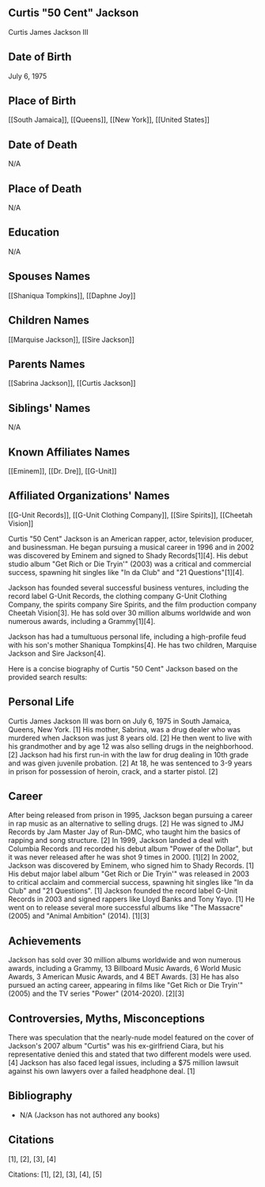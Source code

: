 ## Curtis "50 Cent" Jackson
Curtis James Jackson III

## Date of Birth
July 6, 1975

## Place of Birth
[[South Jamaica]], [[Queens]], [[New York]], [[United States]]

## Date of Death
N/A

## Place of Death
N/A

## Education
N/A

## Spouses Names
[[Shaniqua Tompkins]], [[Daphne Joy]]

## Children Names
[[Marquise Jackson]], [[Sire Jackson]]

## Parents Names
[[Sabrina Jackson]], [[Curtis Jackson]]

## Siblings' Names
N/A

## Known Affiliates Names
[[Eminem]], [[Dr. Dre]], [[G-Unit]]

## Affiliated Organizations' Names
[[G-Unit Records]], [[G-Unit Clothing Company]], [[Sire Spirits]], [[Cheetah Vision]]

Curtis "50 Cent" Jackson is an American rapper, actor, television producer, and businessman. He began pursuing a musical career in 1996 and in 2002 was discovered by Eminem and signed to Shady Records[1][4]. His debut studio album "Get Rich or Die Tryin'" (2003) was a critical and commercial success, spawning hit singles like "In da Club" and "21 Questions"[1][4]. 

Jackson has founded several successful business ventures, including the record label G-Unit Records, the clothing company G-Unit Clothing Company, the spirits company Sire Spirits, and the film production company Cheetah Vision[3]. He has sold over 30 million albums worldwide and won numerous awards, including a Grammy[1][4].

Jackson has had a tumultuous personal life, including a high-profile feud with his son's mother Shaniqua Tompkins[4]. He has two children, Marquise Jackson and Sire Jackson[4].

Here is a concise biography of Curtis "50 Cent" Jackson based on the provided search results:

## Personal Life
Curtis James Jackson III was born on July 6, 1975 in South Jamaica, Queens, New York. [1] His mother, Sabrina, was a drug dealer who was murdered when Jackson was just 8 years old. [2] He then went to live with his grandmother and by age 12 was also selling drugs in the neighborhood. [2] Jackson had his first run-in with the law for drug dealing in 10th grade and was given juvenile probation. [2] At 18, he was sentenced to 3-9 years in prison for possession of heroin, crack, and a starter pistol. [2] 

## Career
After being released from prison in 1995, Jackson began pursuing a career in rap music as an alternative to selling drugs. [2] He was signed to JMJ Records by Jam Master Jay of Run-DMC, who taught him the basics of rapping and song structure. [2] In 1999, Jackson landed a deal with Columbia Records and recorded his debut album "Power of the Dollar", but it was never released after he was shot 9 times in 2000. [1][2] In 2002, Jackson was discovered by Eminem, who signed him to Shady Records. [1] His debut major label album "Get Rich or Die Tryin'" was released in 2003 to critical acclaim and commercial success, spawning hit singles like "In da Club" and "21 Questions". [1] Jackson founded the record label G-Unit Records in 2003 and signed rappers like Lloyd Banks and Tony Yayo. [1] He went on to release several more successful albums like "The Massacre" (2005) and "Animal Ambition" (2014). [1][3] 

## Achievements
Jackson has sold over 30 million albums worldwide and won numerous awards, including a Grammy, 13 Billboard Music Awards, 6 World Music Awards, 3 American Music Awards, and 4 BET Awards. [3] He has also pursued an acting career, appearing in films like "Get Rich or Die Tryin'" (2005) and the TV series "Power" (2014-2020). [2][3]

## Controversies, Myths, Misconceptions
There was speculation that the nearly-nude model featured on the cover of Jackson's 2007 album "Curtis" was his ex-girlfriend Ciara, but his representative denied this and stated that two different models were used. [4] Jackson has also faced legal issues, including a $75 million lawsuit against his own lawyers over a failed headphone deal. [1]

## Bibliography
- N/A (Jackson has not authored any books)

## Citations 
[1], [2], [3], [4] 

Citations:
[1], [2], [3], [4], [5]